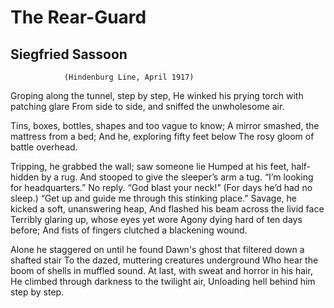 # The Rear-Guard
## Siegfried Sassoon
                (Hindenburg Line, April 1917)
Groping along the tunnel, step by step,
He winked his prying torch with patching glare
From side to side, and sniffed the unwholesome air.

Tins, boxes, bottles, shapes and too vague to know;
A mirror smashed, the mattress from a bed;
And he, exploring fifty feet below
The rosy gloom of battle overhead.

Tripping, he grabbed the wall; saw someone lie
Humped at his feet, half-hidden by a rug.
And stooped to give the sleeper’s arm a tug.
“I’m looking for headquarters.” No reply.
“God blast your neck!” (For days he’d had no sleep.)
“Get up and guide me through this stinking place.”
Savage, he kicked a soft, unanswering heap,
And flashed his beam across the livid face
Terribly glaring up, whose eyes yet wore
Agony dying hard of ten days before;
And fists of fingers clutched a blackening wound.

Alone he staggered on until he found
Dawn's ghost that filtered down a shafted stair
To the dazed, muttering creatures underground
Who hear the boom of shells in muffled sound.
At last, with sweat and horror in his hair,
He climbed through darkness to the twilight air,
Unloading hell behind him step by step.